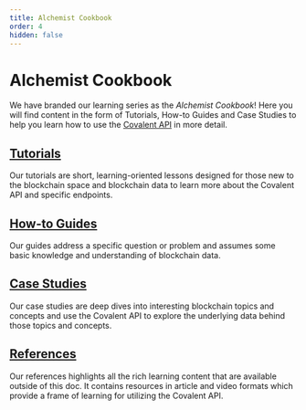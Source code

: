 ```yaml
---
title: Alchemist Cookbook
order: 4
hidden: false
---
```


# Alchemist Cookbook

We have branded our learning series as the *Alchemist Cookbook*! Here you will find content in the form of Tutorials, How-to Guides and Case Studies to help you learn how to use the [Covalent API](https://www.covalenthq.com/docs/api/#overview) in more detail.

## [Tutorials](/learn/tutorials)
Our tutorials are short, learning-oriented lessons designed for those new to the blockchain space and blockchain data to learn more about the Covalent API and specific endpoints. 

## [How-to Guides](/learn/guides)
Our guides address a specific question or problem and assumes some basic knowledge and understanding of blockchain data.

## [Case Studies](/learn/casestudies)
Our case studies are deep dives into interesting blockchain topics and concepts and use the Covalent API to explore the underlying data behind those topics and concepts. 

## [References](/learn/references)
Our references highlights all the rich learning content that are available outside of this doc. It contains resources in article and video formats which provide a frame of learning for utilizing the Covalent API. 

